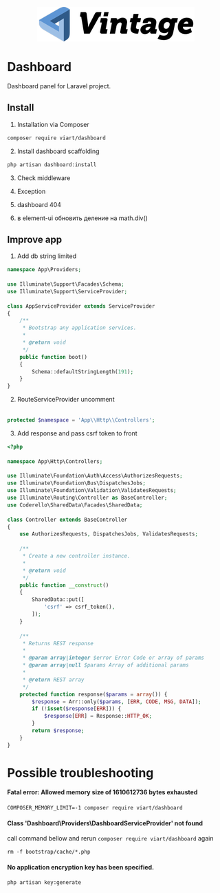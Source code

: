 <p align="center"><a href="https://packagist.org/packages/viart/dashboard"><img src="https://raw.githubusercontent.com/Intiligent/dashboard/main/src/resources/img/logo.png"></img></a></p>

# Dashboard

Dashboard panel for Laravel project.

## Install

1. Installation via Composer

```bash
composer require viart/dashboard
```

2. Install dashboard scaffolding

```bash
php artisan dashboard:install
```

3. Check middleware

7. Exception

8. dashboard 404

10. в element-ui обновить деление на math.div()

## Improve app

1. Add db string limited

```php
namespace App\Providers;

use Illuminate\Support\Facades\Schema;
use Illuminate\Support\ServiceProvider;

class AppServiceProvider extends ServiceProvider
{
    /**
     * Bootstrap any application services.
     *
     * @return void
     */
    public function boot()
    {
        Schema::defaultStringLength(191);
    }
}
```

2. RouteServiceProvider uncomment

```php

protected $namespace = 'App\\Http\\Controllers';
```

3. Add response and pass csrf token to front

```php
<?php

namespace App\Http\Controllers;

use Illuminate\Foundation\Auth\Access\AuthorizesRequests;
use Illuminate\Foundation\Bus\DispatchesJobs;
use Illuminate\Foundation\Validation\ValidatesRequests;
use Illuminate\Routing\Controller as BaseController;
use Coderello\SharedData\Facades\SharedData;

class Controller extends BaseController
{
    use AuthorizesRequests, DispatchesJobs, ValidatesRequests;

    /**
     * Create a new controller instance.
     *
     * @return void
     */
    public function __construct()
    {
        SharedData::put([
            'csrf' => csrf_token(),
        ]);
    }

    /**
     * Returns REST response
     *
     * @param array|integer $error Error Code or array of params
     * @param array|null $params Array of additional params
     *
     * @return REST array
     */
    protected function response($params = array()) {
        $response = Arr::only($params, [ERR, CODE, MSG, DATA]);
        if (!isset($response[ERR])) {
            $response[ERR] = Response::HTTP_OK;
        }
        return $response;
    }
}
```

# Possible troubleshooting

#### Fatal error: Allowed memory size of 1610612736 bytes exhausted

```
COMPOSER_MEMORY_LIMIT=-1 composer require viart/dashboard
```

#### Class 'Dashboard\Providers\DashboardServiceProvider' not found

call command bellow and rerun `composer require viart/dashboard` again
```
rm -f bootstrap/cache/*.php
```

#### No application encryption key has been specified.

```
php artisan key:generate
```
